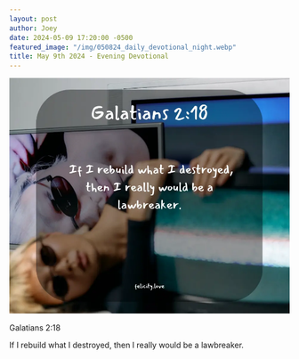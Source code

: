 ```yaml
---
layout: post
author: Joey
date: 2024-05-09 17:20:00 -0500
featured_image: "/img/050824_daily_devotional_night.webp"
title: May 9th 2024 - Evening Devotional
---
```


[![May 9th 2024 - Evening Devotional](/img/050924_daily_devotional_night.webp)](/img/050924_daily_devotional_night.webp)

Galatians 2:18

 If I rebuild what I destroyed, then I really would be a lawbreaker.